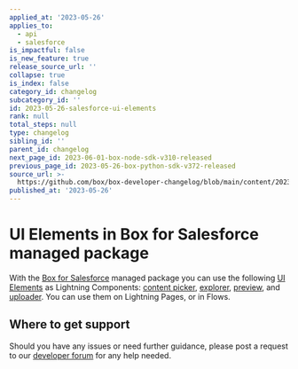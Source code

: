 ```yaml
---
applied_at: '2023-05-26'
applies_to:
  - api
  - salesforce
is_impactful: false
is_new_feature: true
release_source_url: ''
collapse: true
is_index: false
category_id: changelog
subcategory_id: ''
id: 2023-05-26-salesforce-ui-elements
rank: null
total_steps: null
type: changelog
sibling_id: ''
parent_id: changelog
next_page_id: 2023-06-01-box-node-sdk-v310-released
previous_page_id: 2023-05-26-box-python-sdk-v372-released
source_url: >-
  https://github.com/box/box-developer-changelog/blob/main/content/2023/05-26-salesforce-ui-elements.md
published_at: '2023-05-26'
---
```

# UI Elements in Box for Salesforce managed package

With the [Box for Salesforce][1] managed package you can use the following [UI Elements][2] as Lightning Components: [content picker][3], [explorer][4], [preview][5], and [uploader][6]. You can use them on Lightning Pages, or in Flows.

## Where to get support

Should you have any issues or need further guidance, please post a request to our [developer forum][7] for any help needed.

[1]: g://tooling/salesforce-toolkit/
[2]: g://embed/ui-elements/
[3]: g://embed/ui-elements/picker/
[4]: g://embed/ui-elements/explorer
[5]: g://embed/ui-elements/preview
[6]: g://embed/ui-elements/uploader
[7]: https://support.box.com/hc/en-us/community/topics/360001932973-Platform-and-Developer-Forum